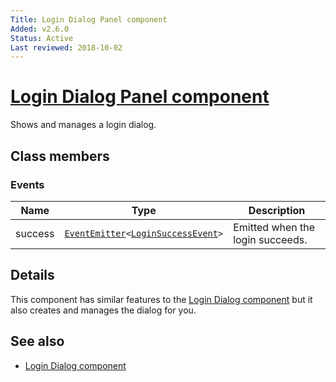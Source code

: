 ```yaml
---
Title: Login Dialog Panel component
Added: v2.6.0
Status: Active
Last reviewed: 2018-10-02
---
```


# [Login Dialog Panel component](lib/core/src/lib/login/components/login-dialog-panel.component.ts "Defined in login-dialog-panel.component.ts")

Shows and manages a login dialog.

## Class members

### Events

| Name | Type | Description |
| ---- | ---- | ----------- |
| success | [`EventEmitter`](https://angular.io/api/core/EventEmitter)`<`[`LoginSuccessEvent`](../../../lib/core/login/models/login-success.event.ts)`>` | Emitted when the login succeeds. |

## Details

This component has similar features to the [Login Dialog component](login-dialog.component.md)
but it also creates and manages the dialog for you.

## See also

-   [Login Dialog component](login-dialog.component.md)
